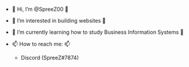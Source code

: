 - 👋 Hi, I’m @SpreeZ00 👋
- 👀 I’m interested in building websites 👀
- 🌱 I’m currently learning how to study Business Information Systems 🌱
- 📫 How to reach me: 📫

  - Discord (SpreeZ#7874)
